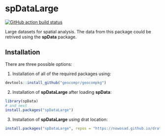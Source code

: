# spDataLarge

  <!-- badges: start -->
[![GitHub action build
status](https://github.com/Nowosad/spDataLarge/workflows/pkgdown/badge.svg)](https://github.com/Nowosad/spDataLarge/actions)
  <!-- badges: end -->

Large datasets for spatial analysis. 
The data from this package could be retrived using the **spData** package.

## Installation

There are three possible options:

1. Installation of all of the required packages using:

```r
devtools::install_github("geocompr/geocompkg")
```

2. Installation of **spDataLarge** after loading **spData**:

```r
library(spData)
# and next
install.packages("spDataLarge")
```

3. Installation of **spDataLarge** using drat location:

```r
install.packages("spDataLarge", repos = "https://nowosad.github.io/drat/", type = "source")
```
